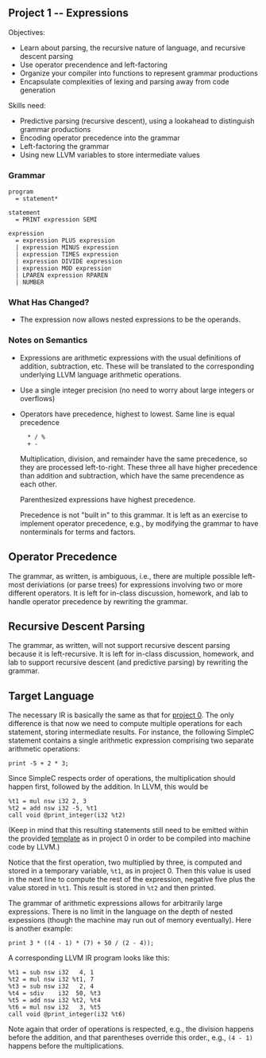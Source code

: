 ## Project 1 -- Expressions

Objectives:

- Learn about parsing, the recursive nature of language, and recursive descent parsing
- Use operator precendence and left-factoring
- Organize your compiler into functions to represent grammar productions
- Encapsulate complexities of lexing and parsing away from code generation

Skills need:

- Predictive parsing (recursive descent), using a lookahead to distinguish grammar productions
- Encoding operator precedence into the grammar
- Left-factoring the grammar
- Using new LLVM variables to store intermediate values

### Grammar

    program
      = statement*

    statement
      = PRINT expression SEMI

    expression
      = expression PLUS expression
      | expression MINUS expression
      | expression TIMES expression
      | expression DIVIDE expression
      | expression MOD expression
      | LPAREN expression RPAREN
      | NUMBER

### What Has Changed?

- The expression now allows nested expressions to be the operands.

### Notes on Semantics

- Expressions are arithmetic expressions with the usual definitions of addition, subtraction, etc.  These will be translated to the corresponding underlying LLVM language arithmetic operations.

- Use a single integer precision (no need to worry about large integers or overflows)

- Operators have precedence, highest to lowest.  Same line is equal precedence

        * / %
        + -

    Multiplication, division, and remainder have the same precedence, so they are processed left-to-right.  These three all have higher precedence than addition and subtraction, which have the same precendence as each other.

    Parenthesized expressions have highest precedence.
    
    Precedence is not "built in" to this grammar.  It is left as an exercise to implement operator precedence, e.g., by modifying the grammar to have nonterminals for terms and factors.

## Operator Precedence

The grammar, as written, is ambiguous, i.e., there are multiple
possible left-most deriviations (or parse trees) for expressions
involving two or more different operators.  It is left for in-class
discussion, homework, and lab to handle operator precedence by
rewriting the grammar.

## Recursive Descent Parsing

The grammar, as written, will not support recursive descent parsing
because it is left-recursive.  It is left for in-class discussion,
homework, and lab to support recursive descent (and predictive
parsing) by rewriting the grammar.

## Target Language

The necessary IR is basically the same as that for [project 0](project0.md).  The only difference is that now we need to compute multiple operations for each statement, storing intermediate results.  For instance, the following SimpleC statement contains a single arithmetic expression comprising two separate arithmetic operations:

    print -5 + 2 * 3;
    
Since SimpleC respects order of operations, the multiplication should happen first, followed by the addition.  In LLVM, this would be

    %t1 = mul nsw i32 2, 3
    %t2 = add nsw i32 -5, %t1
    call void @print_integer(i32 %t2)

(Keep in mind that this resulting statements still need to be emitted
within the provided [template](template.ll) as in project 0 in order
to be compiled into machine code by LLVM.)

Notice that the first operation, two multiplied by three, is computed
and stored in a temporary variable, `%t1`, as in project 0.  Then this
value is used in the next line to compute the rest of the expression,
negative five plus the value stored in `%t1`.  This result is stored
in `%t2` and then printed.

The grammar of arithmetic expressions allows for arbitrarily large
expressions.  There is no limit in the language on the depth of nested
expessions (though the machine may run out of memory eventually).  Here is another example:

    print 3 * ((4 - 1) * (7) + 50 / (2 - 4));
    
A corresponding LLVM IR program looks like this:

    %t1 = sub nsw i32   4, 1
    %t2 = mul nsw i32 %t1, 7
    %t3 = sub nsw i32   2, 4
    %t4 = sdiv    i32  50, %t3
    %t5 = add nsw i32 %t2, %t4
    %t6 = mul nsw i32   3, %t5
    call void @print_integer(i32 %t6)

Note again that order of operations is respected, e.g., the division happens before the addition, and that parentheses override this order., e.g., `(4 - 1)` happens before the multiplications.
